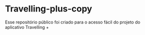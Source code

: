 # Travelling-plus-copy

Esse repositório público foi criado para o acesso fácil do projeto do aplicativo Travelling +
